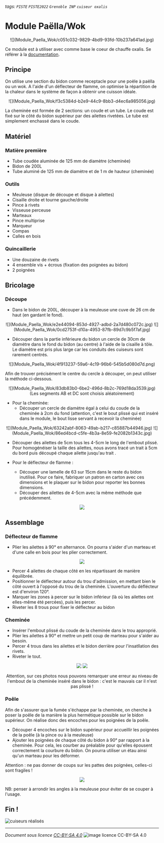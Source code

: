 ###### tags: `PISTE` `PISTE2022` `Grenoble INP` `cuiseur oxalis`

# Module Paëlla/Wok

<center>
![](Module_Paella_Wok/c051c032-9829-4bd9-93fd-10b237a641ad.jpg)
</center>

Ce module est à utiliser avec comme base le coeur de chauffe oxalis. Se
référer à la
[documentation](Cuiseur_Oxalis_Fabrication_bruleur.md).

## Principe

On utilise une section du bidon comme receptacle pour une poële à paëlla
ou un wok. A l\'aide d\'un déflecteur de flamme, on optimise la
répartition de la chaleur dans le système de façon à obtenir une cuisson
idéale.

<center>
![](Module_Paella_Wok/f3c5384d-b2e9-44c9-8bb3-d4ec6a985056.jpg)
</center>

La cheminée est formée de 2 sections: un coude et un tube. Le coude est
fixé sur le côté du bidon supérieur par des ailettes rivetées. Le tube
est simplement enchassé dans le coude.

## Matériel

### Matière première

-   Tube coudée aluminée de 125 mm de diamètre (cheminée)
-   Bidon de 200L
-   Tube aluminé de 125 mm de diamètre et de 1 m de hauteur (cheminée)

### Outils

-   Meuleuse (disque de découpe et disque à ailettes)
-   Cisaille droite et tourne gauche/droite
-   Pince à rivets
-   Visseuse perceuse
-   Marteaux
-   Pince multiprise
-   Marqueur
-   Compas
-   Calles en bois

### Quincaillerie

-   Une douzaine de rivets
-   4 ensemble vis + écrous (fixation des poignées au bidon)
-   2 poignées

## Bricolage

### Découpe

-   Dans le bidon de 200L, découper à la meuleuse une cuve de 26 cm de
    haut (en gardant le fond).

<center>
![](Module_Paella_Wok/e2e44094-853d-4927-adbd-2a7d480c072c.jpg)
![](Module_Paella_Wok/0cd2753f-d10a-4953-87fb-89d7c9b5f7af.jpg)
</center>

-   Découper dans la partie inférieure du bidon un cercle de 30cm de
    diamètre dans le fond du bidon (au centre) à l\'aide de la cisaille
    à tôle. Le diamètre est pris plus large car les conduits des
    cuiseurs sont rarement centrés.

<center>
![](Module_Paella_Wok/4f913237-59a6-4c19-96b6-545b5d080d7d.png)
</center>

Afin de trouver précisément le centre du cercle à découper, on peut
utiliser la méthode ci-dessous.

<center>
![](Module_Paella_Wok/83db83b0-6be2-496d-8b2c-769d18da3539.jpg)
(Les segments AB et DC sont choisis aléatoirement)
</center>

-   Pour la cheminée:
    -   Découper un cercle de diamètre égal à celui du coude de la
        cheminée à 2cm du fond (attention, c\'est le bout plissé qui est
        inséré dans le module, le bout lisse servant à recevoir la
        cheminée)

<center>
![](Module_Paella_Wok/63242abf-8063-49ab-b217-c85887b44946.jpg)
![](Module_Paella_Wok/86ed4bcd-c5fe-4b3a-8e59-fe2082b1343c.jpg)
</center>

-   Découper des ailettes de 5cm tous les 4-5cm le long de l\'embout
    plissé. Pour homogénéiser la taille des ailettes, nous avons tracé
    un trait à 5cm du bord puis découpé chaque ailette jusqu\'au trait .

-   Pour le déflecteur de flamme :

    -   Découper une lamelle de 63 sur 15cm dans le reste du bidon
        inutilisé. Pour ce faire, fabriquer un patron en carton avec ces
        dimensions et le plaquer sur le bidon pour reporter les bonnes
        dimensions.
    -   Découper des ailettes de 4-5cm avec la même méthode que
        précédemment.

<center>

![](Module_Paella_Wok/a73f32ac-b1c7-494b-8b76-3c2ce9973543.jpg)

</center>

## Assemblage

### Déflecteur de flamme

-   Plier les ailettes à 90° en alternance. On pourra s\'aider d\'un
    marteau et d\'une calle en bois pour les plier correctement.

<center>

![](Module_Paella_Wok/143345b9-0c7e-4d9d-acfc-6dc80766d8e8.jpg)

</center>

-   Percer 4 ailettes de chaque côté en les répartissant de manière
    équilibrée.
-   Positionner le déflecteur autour du trou d\'admission, en mettant
    bien le côté ouvert à l\'opposé du trou de la cheminée. L\'ouverture
    du déflécteur est d\'environ 120°.
-   Marquer les zones à percer sur le bidon inférieur (là où les
    ailettes ont elles-même été percées), puis les percer.
-   Riveter les 8 trous pour fixer le déflecteur au bidon

### Cheminée

-   Insérer l\'embout plissé du coude de la cheminée dans le trou
    approprié.
-   Plier les ailettes à 90° et mettre un petit coup de marteau pour
    s\'aider au besoin.
-   Percer 4 trous dans les ailettes et le bidon derrière pour
    l\'insatllation des rivets.
-   Riveter le tout.

<center>

![](Module_Paella_Wok/356be343-4d0c-4d2a-8fb6-64e58ec65a89.jpg)
![](Module_Paella_Wok/f1386963-2284-4b4b-b177-fe9fe154b528.jpg)

</center>

<center>
Attention, sur ces photos nous pouvons remarquer une erreur au niveau de l'embout de la cheminée inséré dans le bidon : c'est le mauvais car il n'est pas plissé !

</center>

### Poêle

Afin de s\'assurer que la fumée s\'échappe par la cheminée, on cherche à
poser la poêle de la manière la plus hermétique possible sur le bidon
supérieur. On réalise donc des encoches pour les poignées de la poêle.

-   Découper 4 encoches sur le bidon supérieur pour accueillir les
    poignées de la poêle (à la pince ou à la meuleuse)
-   Ajouter les poignées de chaque côté du bidon à 90° par rapport à la
    cheminée. Pour cela, les courber au préalable pour qu\'elles
    épousent correctement la courbure du bidon. On pourra utiliser un
    étau ainsi qu\'un marteau pour les déformer.

Attention : ne pas donner de coups sur les pattes des poignées,
celles-ci sont fragiles !

<center>

![](Module_Paella_Wok/f770080b-f453-43d9-9645-68b978357d27.jpg)

</center>

NB: penser à arrondir les angles à la meuleuse pour éviter de se couper
à l\'usage.

## Fin !

![cuiseurs
réalisés](Module_Paella_Wok/upload_96575cfc765d19f3933454953181e466.jpg)

------------------------------------------------------------------------

*Document sous licence [CC-BY-SA
4.0](https://creativecommons.org/licenses/by-sa/4.0/deed.fr)* ![image
licence CC-BY-SA
4.0](https://mirrors.creativecommons.org/presskit/buttons/88x31/svg/by-sa.svg)
